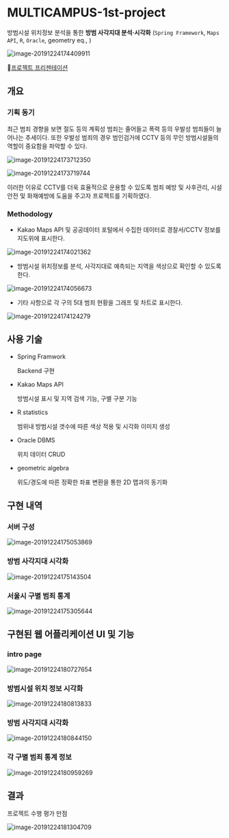 # MULTICAMPUS-1st-project

방범시설 위치정보 분석을 통한 **방범 사각지대 분석·시각화** (`Spring Framework`, `Maps API`, `R`, `Oracle`, geometry eq.,  )

![image-20191224174409911](assets/image-20191224174409911.png)

:link:[프로젝트 프리젠테이션](doc/Outliers_Final.pdf)

## 개요

### 기획 동기

최근 범죄 경향을 보면 절도 등의 계획성 범죄는 줄어들고 폭력 등의 우발성 범죄들이 늘어나는 추세이다. 또한 우발성 범죄의 경우 범인검거에 CCTV 등의 무인 방범시설들의 역할이 중요함을 파악할 수 있다.

![image-20191224173712350](assets/image-20191224173712350.png)

![image-20191224173719744](assets/image-20191224173719744.png)

이러한 이유로 CCTV를 더욱 효율적으로 운용할 수 있도록 범죄 예방 및 사후관리, 시설안전 및 화재예방에 도움을 주고자 프로젝트를 기획하였다.

### Methodology

- Kakao Maps API 및 공공데이터 포털에서 수집한 데이터로  경찰서/CCTV 정보를 지도위에 표시한다.

![image-20191224174021362](assets/image-20191224174021362.png)

- 방범시설 위치정보를 분석, 사각지대로 예측되는 지역을 색상으로 확인할 수 있도록 한다.

![image-20191224174056673](assets/image-20191224174056673.png)

- 기타 사항으로 각 구의 5대 범죄 현황을 그래프 및 차트로 표시한다.

![image-20191224174124279](assets/image-20191224174124279.png)

## 사용 기술

- Spring Framwork

  Backend 구현

- Kakao Maps API

  방범시설 표시 및 지역 검색 기능, 구별 구분 기능

- R statistics

  범위내 방범시설 갯수에 따른 색상 적용 및 시각화 이미지 생성

- Oracle DBMS

  위치 데이터 CRUD

- geometric algebra

  위도/경도에 따른 정확한 좌표 변환을 통한 2D 맵과의 동기화

 ## 구현 내역

### 서버 구성

![image-20191224175053869](assets/image-20191224175053869.png)

### 방범 사각지대 시각화

![image-20191224175143504](assets/image-20191224175143504.png)

### 서울시 구별 범죄 통계

![image-20191224175305644](assets/image-20191224175305644.png)

## 구현된 웹 어플리케이션 UI 및 기능

### intro page

![image-20191224180727654](assets/image-20191224180727654.png)

### 방범시설 위치 정보 시각화

![image-20191224180813833](assets/image-20191224180813833.png)

### 방범 사각지대 시각화

![image-20191224180844150](assets/image-20191224180844150.png)

### 각 구별 범죄 통계 정보

![image-20191224180959269](assets/image-20191224180959269.png)

## 결과

프로젝트 수행 평가 만점

![image-20191224181304709](assets/image-20191224181304709.png)